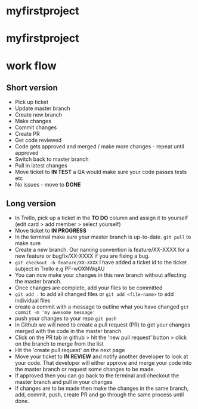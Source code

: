 # myfirstproject

# myfirstproject

# work flow

## Short version
- Pick up ticket
- Update master branch
- Create new branch
- Make changes
- Commit changes
- Create PR
- Get code reviewed
- Code gets approved and merged / make more changes - repeat until approved
- Switch back to master branch
- Pull in latest changes
- Move ticket to **IN TEST** a QA would make sure your code passes tests etc
- No issues - move to **DONE**

## Long version
- In Trello, pick up a ticket in the **TO DO** column and assign it to yourself (edit card > add member > select yourself)
- Move ticket to **IN PROGRESS**
- In the terminal make sure your master branch is up-to-date. `git pull` to make sure
- Create a new branch. Our naming convention is feature/XX-XXXX for a new feature or bugfix/XX-XXXX if you are fixing a bug.
- `git checkout -b feature/XX-XXXX` I have added a ticket id to the ticket subject in Trello e.g PF-wOXNWqAU
- You can now make your changes in this new branch without affecting the master branch.
- Once changes are complete, add your files to be committed
- `git add .` to add all changed files or `git add <file-name>` to add individual files
- create a commit with a message to outline what you have changed `git commit -m 'my awesome message'`
- push your changes to your repo `git push`
- In Github we will need to create a pull request (PR) to get your changes merged with the code in the master branch
- Click on the PR tab in github > hit the 'new pull request' button > click on the branch to merge from the list
- Hit the 'create pull request' on the next page
- Move your ticket to **IN REVIEW** and notify another developer to look at your code. That developer will either approve and merge your code into the master branch or request some changes to be made.
- If approved then you can go back to the terminal and checkout the master branch and pull in your changes
- If changes are to be made then make the changes in the same branch, add, commit, push, create PR and go through the same process until done.
